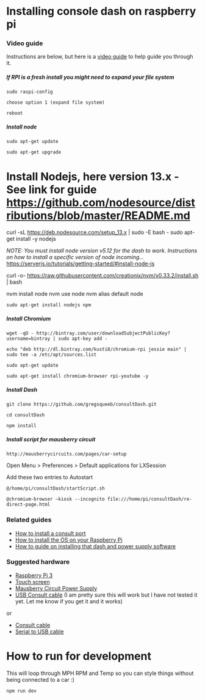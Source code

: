 # Installing console dash on raspberry pi

### Video guide

Instructions are below, but here is a [video guide](https://www.youtube.com/watch?v=5C9ypE6JUuY)
to help guide you through it.

##### If RPI is a fresh install you might need to expand your file system

`sudo raspi-config`

`choose option 1 (expand file system)`

`reboot`


##### Install node

`sudo apt-get update`

`sudo apt-get upgrade`

# Install Nodejs, here version 13.x - See link for guide  https://github.com/nodesource/distributions/blob/master/README.md
curl -sL https://deb.nodesource.com/setup_13.x | sudo -E bash -
sudo apt-get install -y nodejs


*NOTE: You must install node version v5.12 for the dash to work. Instructions on how to install a specific version of node incoming...*
https://serverjs.io/tutorials/getting-started/#install-node-js


curl -o- https://raw.githubusercontent.com/creationix/nvm/v0.33.2/install.sh | bash

nvm install node
nvm use node
nvm alias default node


`sudo apt-get install nodejs npm`


##### Install Chromium

`wget -qO - http://bintray.com/user/downloadSubjectPublicKey?username=bintray | sudo apt-key add -`

`echo "deb http://dl.bintray.com/kusti8/chromium-rpi jessie main" | sudo tee -a /etc/apt/sources.list`

`sudo apt-get update`

`sudo apt-get install chromium-browser rpi-youtube -y`

##### Install Dash

`git clone https://github.com/gregsqueeb/consultDash.git`

`cd consultDash`

`npm install`


##### Install script for mausberry circuit

`http://mausberrycircuits.com/pages/car-setup`

Open Menu > Preferences > Default applications for LXSession

Add these two entries to Autostart

`@/home/pi/consultDash/startScript.sh`

`@chromium-browser —kiosk --incognito file:///home/pi/consultDash/re-direct-page.html`


### Related guides

- [How to install a consult port](https://youtu.be/6Vd9oKWORPs?t=164)
- [How to install the OS on your Raspberry Pi](https://www.raspberrypi.org/learning/software-guide/quickstart/)
- [How to guide on installing that dash and power supply software](https://github.com/gregsqueeb/consultDash)

### Suggested hardware

- [Raspberry Pi 3](https://www.adafruit.com/products/3055)
- [Touch screen](https://www.adafruit.com/products/2718)
- [Mausberry Circuit Power Supply](http://mausberry-circuits.myshopify.com/collections/car-power-supply-switches/products/3a-car-supply-switch)
- [USB Consult cable](http://www.ebay.com/itm/14-Pin-Consult-II-OBD-DDL-USB-Interface-Diagnostic-Scanner-Tool-For-Nissan-Z32-/291644411718?hash=item43e75c8f46:g:bOkAAOSwQM9UZfVB&item=291644411718&vxp=mtr) (I am pretty sure this will work but I have not tested it yet. Let me know if you get it and it works)

or

- [Consult cable](http://www.ebay.com/itm/Consult-Auto-Car-Diagnostic-Interface-Tool-14-Pin-Scanner-Scan-Cable-for-Nissan-/261194185645?hash=item3cd062fbad:g:EdIAAOxyB0VRrvEt&item=261194185645&vxp=mtr)
- [Serial to USB cable](http://www.ebay.com/itm/RS232-RS-232-Serial-to-USB-2-0-PL2303-Cable-Adapter-Converter-for-Win-7-8-10-/301675657589?hash=item463d453975:g:wRQAAOSwHnFVkj3Z)

# How to run for development

This will loop through MPH RPM and Temp so you can style things without being connected to a car :)

`npm run dev`
